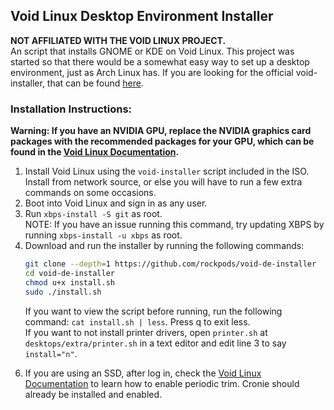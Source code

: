 ## Void Linux Desktop Environment Installer

**NOT AFFILIATED WITH THE VOID LINUX PROJECT.**\
An script that installs GNOME or KDE on Void Linux. This project was started so that there would be a somewhat easy way to set up a desktop environment, just as Arch Linux has. If you are looking for the official void-installer, that can be found [here](https://github.com/void-linux/void-mklive).

### Installation Instructions:

**Warning: If you have an NVIDIA GPU, replace the NVIDIA graphics card packages with the recommended packages for your GPU, which can be found in the [Void Linux Documentation](https://docs.voidlinux.org/config/graphical-session/graphics-drivers/index.html).**
1. Install Void Linux using the `void-installer` script included in the ISO. Install from network source, or else you will have to run a few extra commands on some occasions.
2. Boot into Void Linux and sign in as any user.
3. Run `xbps-install -S git` as root.\
    NOTE: If you have an issue running this command, try updating XBPS by running `xbps-install -u xbps` as root.
4. Download and run the installer by running the following commands:
    ```sh
    git clone --depth=1 https://github.com/rockpods/void-de-installer
    cd void-de-installer
    chmod u+x install.sh
    sudo ./install.sh
    ```
    If you want to view the script before running, run the following command: `cat install.sh | less`. Press q to exit less.\
    If you want to not install printer drivers, open `printer.sh` at `desktops/extra/printer.sh` in a text editor and edit line 3 to say `install="n"`.
<!-- 5. If you want to create the same directories in your home folder that would be exist on a Windows machine, run the folllowing command:
    ```sh
    mkdir ~/Documents ~/Downloads ~/Music ~/Videos ~/Desktop ~/Pictures
    ``` -->
6. If you are using an SSD, after log in, check the [Void Linux Documentation](https://docs.voidlinux.org/config/ssd.html) to learn how to enable periodic trim. Cronie should already be installed and enabled.
